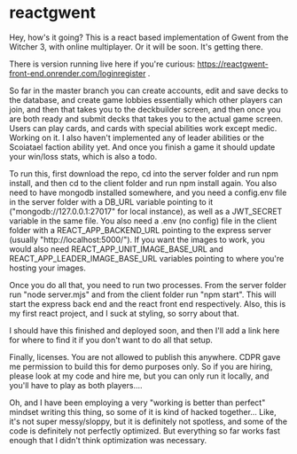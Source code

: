 # reactgwent
Hey, how's it going?
This is a react based implementation of Gwent from the Witcher 3, with online multiplayer. Or it will be soon. It's getting there.

There is version running live here if you're curious: https://reactgwent-front-end.onrender.com/loginregister .

So far in the master branch you can create accounts, edit and save decks to the database, and create game lobbies essentially which other players can join, and then that takes you to the deckbuilder screen, and then once you are both ready and submit decks that takes you to the actual game screen. Users can play cards, and cards with special abilities work except medic. 
Working on it. I also haven't implemented any of leader abilities or the Scoiatael faction ability yet. And once you finish a game it should update your win/loss stats, which is also a todo.

To run this, first download the repo, cd into the server folder and run npm install, and then cd to the client folder and run npm install again.
You also need to have mongodb installed somewhere, and you need a config.env file in the server folder with a DB_URL variable pointing to it ("mongodb://127.0.0.1:27017" for local instance),
as well as a JWT_SECRET variable in the same file.
You also need a .env (no config) file in the client folder with a REACT_APP_BACKEND_URL pointing to the express server (usually "http://localhost:5000/").
If you want the images to work, you would also need REACT_APP_UNIT_IMAGE_BASE_URL and REACT_APP_LEADER_IMAGE_BASE_URL variables pointing to where you're hosting your images.

Once you do all that, you need to run two processes. From the server folder run "node server.mjs" and from the client folder run "npm start".
This will start the express back end and the react front end respectively.
Also, this is my first react project, and I suck at styling, so sorry about that.

I should have this finished and deployed soon, and then I'll add a link here for where to find it if you don't want to do all that setup.

Finally, licenses. You are not allowed to publish this anywhere. CDPR gave me permission to build this for demo purposes only.
So if you are hiring, please look at my code and hire me, but you can only run it locally, and you'll have to play as both players....

Oh, and I have been employing a very "working is better than perfect" mindset writing this thing, so some of it is kind of hacked together...
Like, it's not super messy/sloppy, but it is definitely not spotless, and some of the code is definitely not perfectly optimized.
But everything so far works fast enough that I didn't think optimization was necessary.
